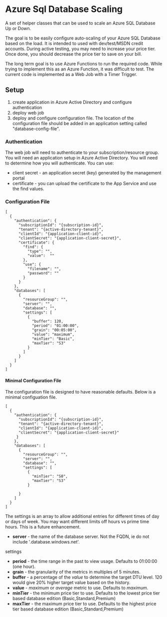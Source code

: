 # Azure Sql Database Scaling
A set of helper classes that can be used to scale an Azure SQL Database Up or Down.

The goal is to be easily configure auto-scaling of your Azure SQL Database based on the load.
It is intended to used with dev/test/MSDN credit accounts.  During active testing, you may
need to increase your price tier. Once done, you should decrease the price tier to save on
your bill.

The long term goal is to use Azure Functions to run the required code. While trying to
implement this as an Azure Function, it was difficult to test.  The current code is implemented
as a Web Job with a Timer Trigger.

## Setup

1. create application in Azure Active Directory and configure authentication
2. deploy web job
3. deploy and configure configuration file. The location of the configuration file should be added in an application setting called "database-config-file".

### Authentication

The web job will need to authenticate to your subscription/resource group.  You will need an application setup 
in Azure Active Directory.  You will need to determine how you will authenticate. You can use:

* client secret - an application secret (key) generated by the management portal
* certificate - you can upload the certificate to the App Service and use the find values.

### Configuration File

```
[
  {
    "authentication": {
      "subscriptionId": "{subscription-id}",
      "tenant": "{active-directory-tenant}",
      "clientId": "{application-client-id}",
      "clientSecret": "{application-client-secret}",
      "certificate": {
        "find": {
          "type": "",
          "value":  ""  
        },
        "use": {
          "filename": "",
          "password": ""
        }
      }
    },
    "databases": [
      {
        "resourceGroup": "",
        "server": "",
        "database": "",
        "settings": [
          {
            "buffer": 120,
            "period": "01:00:00",
            "grain": "00:05:00",
            "value": "maximum",
            "minTier": "Basic",
            "maxTier": "S3"
          }
        ]
      }
    ]
  }
]
```

#### Minimal Configuration File

The configuration file is designed to have reasonable defaults. Below is a minimal configuation file.

```
[
  {
    "authentication": {
      "subscriptionId": "{subscription-id}",
      "tenant": "{active-directory-tenant}",
      "clientId": "{application-client-id}",
      "clientSecret": "{application-client-secret}"
     }
    },
    "databases": [
      {
        "resourceGroup": "",
        "server": "",
        "database": "",
        "settings": [
          {
            "minTier": "S0",
            "maxTier": "S3"
          }

      }
    ]
  }
]
```

The settings is an array to allow additional entries for different times of day or days of week. You may want different limits off hours vs prime time hours.  This is a future enhancement.

* **server** - the name of the database server. Not the FQDN, ie do not include '.database.windows.net'.

settings

* **period** - the time range in the past to view usage. Defaults to 01:00:00 (one hour).
* **grain** - the granularity of the metrics in multiples of 5 minutes.
* **buffer** - a percentage of the *value* to determine the target DTU level. 120 would give 20% higher target value based on the history.
* **value** - *maximum* or *average* metric to use. Defaults to *maximum*.
* **minTier** - the minimum price tier to use. Defaults to the lowest price tier based database edition (Basic,Standard,Premium)
* **maxTier** - the maximum price tier to use. Defaults to the highest price tier based database edition (Basic,Standard,Premium)